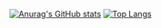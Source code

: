 [![Anurag's GitHub stats](https://github-readme-stats.vercel.app/api?username=mohsenfayyaz&theme=calm&hide=prs&count_private=true&show_icons=true&include_all_commits=true)](https://github.com/anuraghazra/github-readme-stats) 
[![Top Langs](https://github-readme-stats.vercel.app/api/top-langs/?username=mohsenfayyaz&layout=compact&langs_count=9&hide=css,html,jupyter%20notebook,tex&theme=calm)](https://github.com/anuraghazra/github-readme-stats)
